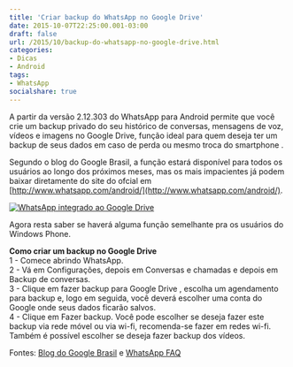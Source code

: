 ```yaml
---
title: 'Criar backup do WhatsApp no Google Drive'
date: 2015-10-07T22:25:00.001-03:00
draft: false
url: /2015/10/backup-do-whatsapp-no-google-drive.html
categories:
- Dicas
- Android
tags: 
- WhatsApp
socialshare: true
---
```


A partir da versão 2.12.303 do WhatsApp para Android permite que você crie um backup privado do seu histórico de conversas, mensagens de voz, vídeos e imagens no Google Drive, função ideal para quem deseja ter um backup de seus dados em caso de perda ou mesmo troca do smartphone . 
  

<!--more-->
  
Segundo o blog do Google Brasil, a função estará disponível para todos os usuários ao longo dos próximos meses, mas os mais impacientes já podem baixar diretamente do site do ofcial em [http://www.whatsapp.com/android/](http://www.whatsapp.com/android/).  
  

[![WhatsApp integrado ao Google Drive ](https://1.bp.blogspot.com/-fn4HsTcMoKY/VhV0YGLrA8I/AAAAAAAAADE/90acVxDV6oE/s400/whatsAppGoogleDrive.jpg "WhatsApp integrado ao Google Drive ")](http://1.bp.blogspot.com/-fn4HsTcMoKY/VhV0YGLrA8I/AAAAAAAAADE/90acVxDV6oE/s1600/whatsAppGoogleDrive.jpg)

  
Agora resta saber se haverá alguma função semelhante pra os usuários do Windows Phone.

  

**Como criar um backup no Google Drive**  
1 - Comece abrindo WhatsApp.  
2 - Vá em Configurações, depois em Conversas e chamadas e depois em Backup de conversas.  
3 - Clique em fazer backup para Google Drive , escolha um agendamento para backup e, logo em seguida, você deverá escolher uma conta do Google onde seus dados ficarão salvos.  
4 - Clique em Fazer backup. Você pode escolher se deseja fazer este backup via rede móvel ou via wi-fi, recomenda-se fazer em redes wi-fi. Também é possível escolher se deseja fazer backup dos vídeos.

  

Fontes: [Blog do Google Brasil](http://googlebrasilblog.blogspot.com.br/2015/10/guarde-suas-memorias-do-whatsapp-com.html) e [WhatsApp FAQ](http://www.whatsapp.com/faq/pt_br/android/28000019)
